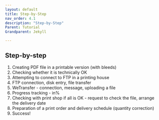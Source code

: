 ```yaml
---
layout: default
title: Step-by-Step
nav_order: 4.1
description: "Step-by-Step"
Parent: Tutorial
Grandparent: Jekyll

---
```


<!-- Example of another paragraph -->
## Step-by-step  

1. Creating PDF file in a printable version (with bleeds)  
2. Checking whether it is technically OK  
3. Attempting to connect to FTP in a printing house  
4. FTP connection, disk entry, file transfer  
5. WeTransfer - connection, message, uploading a file  
6. Progress tracking - in%
7. Checking with print shop if all is OK - request to check the file, arrange the delivery date
8. Preparation of a print order and delivery schedule (quantity correction)  
9. Success! 